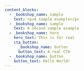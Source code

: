 ```yaml
---
content_blocks:
  - _bookshop_name: sample
    text: <p>A sample example</p>
  - _bookshop_name: sample
    text: A second sample example
  - _bookshop_name: hero
    hero_text: This is for real
    cta_button:
      _bookshop_name: button
      button_text: A real CTA
  - _bookshop_name: button
    button_text: Hello World!
---
```

